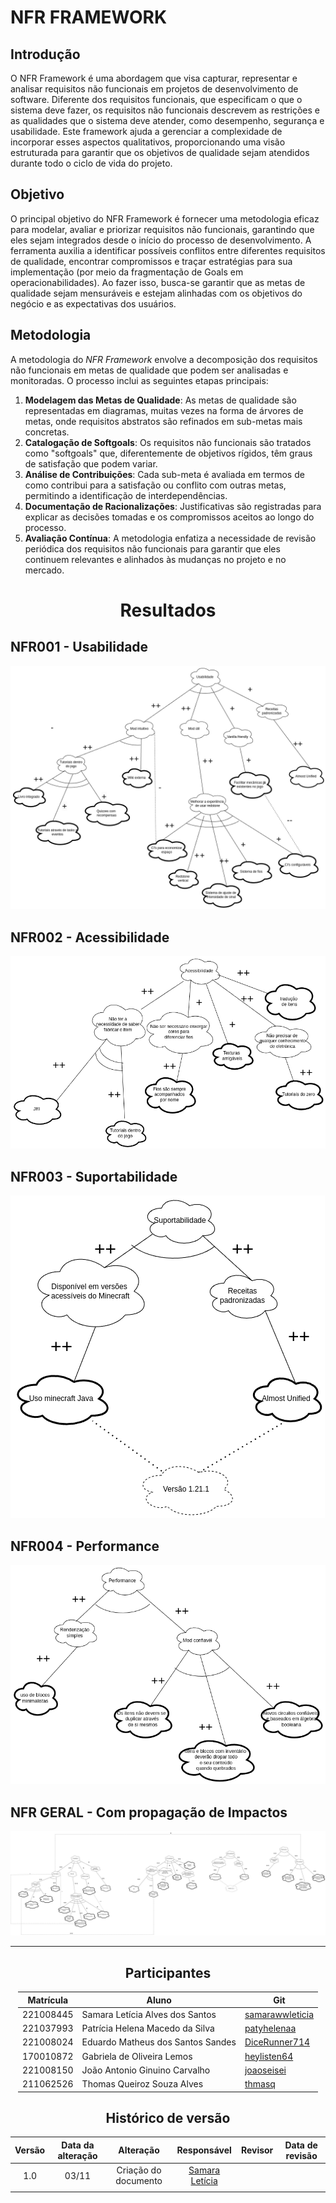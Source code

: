 # NFR FRAMEWORK

## Introdução
O NFR Framework é uma abordagem que visa capturar, representar e analisar requisitos não funcionais em projetos de desenvolvimento de software. Diferente dos requisitos funcionais, que especificam o que o sistema deve fazer, os requisitos não funcionais descrevem as restrições e as qualidades que o sistema deve atender, como desempenho, segurança e usabilidade. Este framework ajuda a gerenciar a complexidade de incorporar esses aspectos qualitativos, proporcionando uma visão estruturada para garantir que os objetivos de qualidade sejam atendidos durante todo o ciclo de vida do projeto.

## Objetivo
O principal objetivo do NFR Framework é fornecer uma metodologia eficaz para modelar, avaliar e priorizar requisitos não funcionais, garantindo que eles sejam integrados desde o início do processo de desenvolvimento. A ferramenta auxilia a identificar possíveis conflitos entre diferentes requisitos de qualidade, encontrar compromissos e traçar estratégias para sua implementação (por meio da fragmentação de Goals em operacionabilidades). Ao fazer isso, busca-se garantir que as metas de qualidade sejam mensuráveis e estejam alinhadas com os objetivos do negócio e as expectativas dos usuários.

## Metodologia
A metodologia do *NFR Framework* envolve a decomposição dos requisitos não funcionais em metas de qualidade que podem ser analisadas e monitoradas. O processo inclui as seguintes etapas principais:

1. **Modelagem das Metas de Qualidade**: As metas de qualidade são representadas em diagramas, muitas vezes na forma de árvores de metas, onde requisitos abstratos são refinados em sub-metas mais concretas.
2. **Catalogação de Softgoals**: Os requisitos não funcionais são tratados como "softgoals" que, diferentemente de objetivos rígidos, têm graus de satisfação que podem variar.
3. **Análise de Contribuições**: Cada sub-meta é avaliada em termos de como contribui para a satisfação ou conflito com outras metas, permitindo a identificação de interdependências.
4. **Documentação de Racionalizações**: Justificativas são registradas para explicar as decisões tomadas e os compromissos aceitos ao longo do processo.
5. **Avaliação Contínua**: A metodologia enfatiza a necessidade de revisão periódica dos requisitos não funcionais para garantir que eles continuem relevantes e alinhados às mudanças no projeto e no mercado.

<center>

# Resultados

</center>

## NFR001 - Usabilidade

![NFRUsabilidade](../../assets/nfr/NFRUS.png)

## NFR002 - Acessibilidade

![NFRAcessibilidade](../../assets/nfr/NFRAS.png)

## NFR003 - Suportabilidade

![NFRSuportabilidade](../../assets/nfr/NFRSP.png)

## NFR004 - Performance

![NFRPerformance](../../assets/nfr/NFRPC.png)

## NFR GERAL - Com propagação de Impactos

![NFRGERAL](../../assets/nfr/NFRGERAL.png)

---

<center>

## Participantes

</center>

<div style="margin: 0 auto; width: fit-content;">

| Matrícula | Aluno                             | Git                                               |
| --------- | --------------------------------- | ------------------------------------------------- |
| 221008445 | Samara Letícia Alves dos Santos | [samarawwleticia](https://github.com/samarawwleticia) |
| 221037993 | Patrícia Helena Macedo da Silva        | [patyhelenaa](https://github.com/patyhelenaa)     |
| 221008024 | Eduardo Matheus dos Santos Sandes | [DiceRunner714](https://github.com/DiceRunner714) |
| 170010872 | Gabriela de Oliveira Lemos        | [heylisten64](https://github.com/heylisten64)     |
| 221008150 | João Antonio Ginuino Carvalho     | [joaoseisei](https://github.com/joaoseisei)       |
| 211062526 | Thomas Queiroz Souza Alves            | [thmasq](https://github.com/thmasq) |




</div>

<center>

## Histórico de versão

</center>

<div style="margin: 0 auto; width: fit-content;">

| Versão | Data da alteração |      Alteração       |                    Responsável                     |                     Revisor                      | Data de revisão |
| :----: | :---------------: | :------------------: | :------------------------------------------------: | :----------------------------------------------: | :-------------: |
|  1.0   |       03/11       | Criação do documento | [Samara Letícia](https://github.com/samarawwleticia) |  |          |
|        |                   |                      |                                                    |                                                  |                 |
</div>